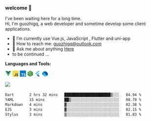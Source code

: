 
### welcome  🎉

I've been waiting here for a long time.
</br>
Hi, I'm guozhigq, a web developer and sometime develop some client applications.

- 🔨 I’m currently use Vue.js, JavaScript , Flutter and uni-app
- 📮 How to reach me: guozhigq@outlook.com
- 💬 Ask me about anything [Here](https://github.com/guozhigq/guozhigq/issues)
- to be continued ...


**Languages and Tools:**  

<code><img height="20" src="https://raw.githubusercontent.com/github/explore/80688e429a7d4ef2fca1e82350fe8e3517d3494d/topics/vue/vue.png"></code>
<code><img height="20" src="https://raw.githubusercontent.com/github/explore/80688e429a7d4ef2fca1e82350fe8e3517d3494d/topics/javascript/javascript.png"></code>
<code><img height="20" src="https://raw.githubusercontent.com/github/explore/80688e429a7d4ef2fca1e82350fe8e3517d3494d/topics/typescript/typescript.png"></code>
<code><img height="20" src="https://raw.githubusercontent.com/github/explore/80688e429a7d4ef2fca1e82350fe8e3517d3494d/topics/nodejs/nodejs.png"></code>
<code><img height="20" src="https://raw.githubusercontent.com/github/explore/80688e429a7d4ef2fca1e82350fe8e3517d3494d/topics/flutter/flutter.png"></code>
<code><img height="20" src="https://raw.githubusercontent.com/github/explore/80688e429a7d4ef2fca1e82350fe8e3517d3494d/topics/dart/dart.png"></code>



![](https://github-readme-stats.vercel.app/api?username=guozhigq&show_icons=true)
<!--START_SECTION:waka-->

```text
Dart       2 hrs 32 mins   █████████████████████▒░░░   84.94 %
YAML       15 mins         ██▒░░░░░░░░░░░░░░░░░░░░░░   08.70 %
Markdown   4 mins          ▓░░░░░░░░░░░░░░░░░░░░░░░░   02.38 %
EJS        3 mins          ▓░░░░░░░░░░░░░░░░░░░░░░░░   02.15 %
Stylus     3 mins          ▒░░░░░░░░░░░░░░░░░░░░░░░░   01.83 %
```

<!--END_SECTION:waka-->
